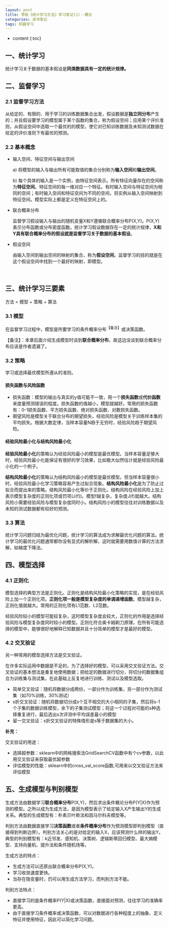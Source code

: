 ```yaml
---
layout: post
title: 李航《统计学习方法》学习笔记(1)--概论
categories: 读书笔记
tags: 机器学习
---
```


* content
{:toc}


## 一、统计学习

统计学习关于数据的基本假设是**同类数据具有一定的统计规律。**



## 二、监督学习

### 2.1 监督学习方法

从给定的、有限的、用于学习的训练数据集合出发，假设数据是**独立同分布**产生的；并且假设要学习的模型属于某个函数的集合，称为假设空间；应用某个评价准则，从假设空间中选取一个最优的的模型，使它对已知训练数据及未知测试数据在给定的评价准则下有最优的预测。

### 2.2 基本概念

- 输入空间、特征空间与输出空间

  a) 将模型的输入与输出所有可能取值的集合分别称为**输入空间**和**输出空间**。

  b) 每个具体的输入是一个实例，由特征空间表示。所有特征向量存在的空间称为**特征空间**。特征空间的每一维对应一个特征。有时输入空间与特征空间为相同的空间；有时输入空间和特征空间为不同的空间，将实例从输入空间映射到特征空间。模型实际上都是定义在特征空间上的。

- 联合概率分布

  监督学习假设输入与输出的随机变量X和Y遵循联合概率分布P(X,Y)。P(X,Y)表示分布函数或分布密度函数。统计学习假设数据存在一定的统计规律，**X和Y具有联合概率分布的假设就是监督学习关于数据的基本假设**。

- 假设空间

  由输入空间到输出空间的映射的集合，称为**假设空间**。监督学习的目的就是在这个假设空间中找到一个最好的映射，即模型。

  ​



## 三、统计学习三要素

方法 = 模型 + 策略 + 算法

### 3.1 模型

在监督学习过程中，模型是所要学习的条件概率分布<sup>【备注】</sup>或决策函数。

【备注】：本章后面介绍生成模型时谈到**联合概率分布**，故这边没谈到联合概率分布应该是作者遗漏了。

### 3.2 策略

学习或选择最优模型所遵从的准则。

#### 损失函数与风险函数

- 损失函数：模型的输出与真实的y值可能不一致，用一个**损失函数**或**代价函数**来度量预测错误的程度。损失函数的值越小，模型就越好。常用的损失函数有：0-1损失函数、平方损失函数、绝对损失函数、对数损失函数。
- 期望风险是模型关于联合分布的期望损失，经验风险是模型关于训练样本集的平均损失。根据大数定律，当样本容量N趋于无穷时，经验风险趋于期望风险。

#### 经验风险最小化与结构风险最小化

**经验风险最小化**的策略认为经验风险最小的模型是最优模型。当样本容量足够大时，经验风险最小化能保证有很好的学习效果，比如极大似然估计就是经验风险最小化的一个例子。

**结构风险最小化**的策略认为结构风险最小的模型是最优模型。但当样本容量很小时，经验风险最小化学习策略容易产生过拟合现象。**结构风险最小化**是为了防止过拟合而提出来的策略。结构风险最小化等价于正则化。结构风险在经验风险上加上表示模型复杂度的正则化项或罚项(J(f))。模型f越复杂，复杂度J(f)就越大。结构风险小需要经验风险与模型复杂度同时小。结构风险小的模型往往对训练数据以及未知的测试数据都有较好的预测。

### 3.3 算法

统计学习问题归结为最优化问题，统计学习的算法成为求解最优化问题的算法。统计学习的最优化问题通常都你没有显式的解析解，这时就需要用数值计算的方法求解，如梯度下降法。



## 四、模型选择

### 4.1 正则化

模型选择的典型方法是正则化。正则化是结构风险最小化策略的实现，是在经验风险上加一个正则化项。**正则化项一般是模型复杂度的单调递增函数**。模型越复杂，正则化值就越大。常用的正则化项有L1范数、L2范数。

经验风险较小的模型可能较复杂，这时模型复杂度会较大，正则化的作用是选择经验风险与模型复杂度同时较小的模型。正则化符合奥卡姆剃刀原理，在所有可能选择的模型中，能够很好地解释已知数据并且十分简单的模型才是最好的模型。

### 4.2 交叉验证

另一种常用的模型选择方法是交叉验证。

在许多实际运用中数据是不足的，为了选择好的模型，可以采用交叉验证方法。交叉验证的基本想法是重复地使用数据；把给定的数据进行切分，将切分的数据集组合为训练集与测试集，在此基础上反复地进行训练、测试以及模型选取。

- 简单交叉验证：随机将数据分成两份，一部分作为训练集，另一部分作为测试集（如70%训练，30%测试）
- s折交叉验证：随机将数据切分成s个互不相交的大小相同的子集，然后将s-1个子集的数据训练模型，余下的子集测试模型；将这一个过程对可能的s种选择重复进行，最后选出s次评测中平均误差最小的模型
- 留一交叉验证：s折交叉验证的特殊情形是s等于数据集的大小。


**补充：**

交叉验证的用途：

- 选择超参数：sklearn中的网格搜索法GridSearchCV函数中有个cv参数，以此用交叉验证来获取最优超参数
- 评估模型的性能：sklearn中的cross_val_score函数,可用来以交叉验证方法来评估模型




## 五、生成模型与判别模型

生成方法由数据学习**联合概率分布**P(X,Y)，然后求出条件概论分布P(Y\|X)作为预测的模型。之所以成为生成方法，是因为模型表示了给定输入X产生输出Y的生成关系。典型的生成模型有：朴素贝叶斯法和因马尔科夫模型等。

判别方法由数据直接学习**决策函数**或者**条件概率分布**作为预测模型即判别模型（直接得到判断边界）。判别方法关心的是对给定的输入X，应该预测什么样的输出Y。典型的判别模型有：k近邻发、感知机、决策树、逻辑斯蒂回归模型、最大熵模型、支持向量机、提升法和条件随机场等。

生成方法的特点：

- 生成方法可以还原出联合概率分布P(X,Y)。
- 学习收敛速度更快。
- 当存在隐变量时，仍可以用生成方法学习，而判别方法不能。

判别方法特点：

- 直接学习的是条件概率P(Y\|X)或决策函数，直接面对预测，往往学习的准确率更高。
- 由于直接学习条件概率或决策函数，可以对数据进行各种程度上的抽象、定义特征并使用特征，因此可以简化学习问题。



